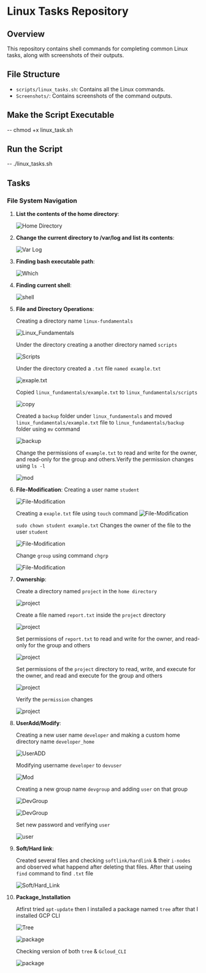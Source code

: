 # Linux Tasks Repository

## Overview
This repository contains shell commands for completing common Linux tasks, along with screenshots of their outputs.

## File Structure
- `scripts/linux_tasks.sh`: Contains all the Linux commands.
- `Screenshots/`: Contains screenshots of the command outputs.
## Make the Script Executable
-- chmod +x linux_task.sh
## Run the Script


-- ./linux_tasks.sh
 
## Tasks
### File System Navigation
1. **List the contents of the home directory**:

   ![Home Directory](screenshots/list_home.png)

2. **Change the current directory to /var/log and list its contents**:

   ![Var Log](screenshots/var_log.png)


3. **Finding bash executable path**:

    ![Which](screenshots/which_bash.png)

4. **Finding current shell**:

    ![shell](screenshots/which_bash.png)

5. **File and Directory Operations**:

    Creating a directory name `linux-fundamentals` 

    ![Linux_Fundamentals](screenshots/mkdir_linux-fundamentals.png)

    Under the directory creating a another directory named `scripts`
    
    ![Scripts](screenshots/scripts.png)

    Under the directory created a `.txt` file `named example.txt`

    ![exaple.txt](screenshots/example.txt.png)

    Copied `linux_fundamentals/example.txt` to `linux_fundamentals/scripts`
    
    ![copy](screenshots/copy.png)

    Created a `backup` folder under `linux_fundamentals` and moved `linux_fundamentals/example.txt` file to `linux_fundamentals/backup ` folder using `mv` command

    ![backup](screenshots/backup.png)

    Change the permissions of `example.txt` to read and write for the owner, and read-only for the group and others.Verify the permission changes using `ls -l`

    ![mod](screenshots/chmodreport.txt.png)

6. **File-Modification**:
    Creating a user name `student`

    ![File-Modification](screenshots/student-user.png)

    Creating a `exaple.txt` file using `touch` command
    ![File-Modification](screenshots/touch-example.png)

    `sudo chown student example.txt` Changes the owner of the file to the user `student`

    ![File-Modification](screenshots/chownstudent.png)

    Change `group` using command `chgrp`

    ![File-Modification](screenshots/chnggrp.png)



7. **Ownership**:

    Create a directory named `project` in the `home directory`

    
    ![project](screenshots/projects.png)

    
    Create a file named `report.txt` inside the `project` directory

    ![project](screenshots/projects.png)

    Set permissions of `report.txt` to read and write for the owner, and read-only for the group and others
    
    ![project](screenshots/project-report.png)
    
    Set permissions of the `project` directory to read, write, and execute for the owner, and read and execute for the group and others

     ![project](screenshots/chmodprojects.png)
    
    
    Verify the `permission` changes

    ![project](screenshots/verifying%20projects.png)




7. **UserAdd/Modify**:

    Creating a new user name `developer` and making a custom home directory name `developer_home` 
    
    ![UserADD](screenshots/adduser_devlpr.png)
    
    Modifying username `developer` to `devuser`

    ![Mod](screenshots/mod_usr.png)

    Creating a new group name `devgroup` and adding `user` on that group

    ![DevGroup](screenshots/devgroup.png)

    ![DevGroup](screenshots/dev-g.png)

    Set new password and verifying `user`

    ![user](screenshots/ch_pass.png)



8. **Soft/Hard link**:

    Created several files and checking `softlink/hardlink` & their `i-nodes` and observed what happend after deleting that files. After that useing `find` command to find `.txt` file

    ![Soft/Hard_Link](screenshots/hard_soft.png) 





9. **Package_Installation**


    Atfirst tried `apt-update` then I installed a package named `tree` after that  I installed GCP CLI 
    
    ![Tree](screenshots/tree.png)


    ![package](screenshots/installing-gcloud.png)

    Checking version of both `tree` & `Gcloud_CLI`

    ![package](screenshots/version.png)
